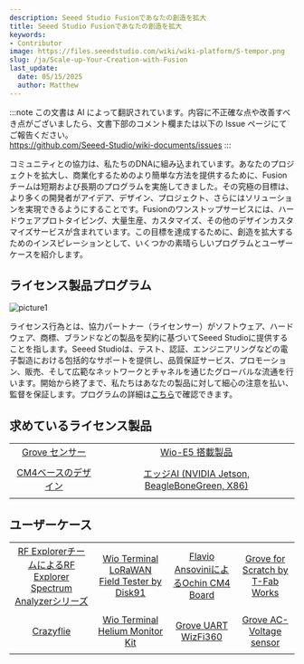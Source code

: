 ```yaml
---
description: Seeed Studio Fusionであなたの創造を拡大
title: Seeed Studio Fusionであなたの創造を拡大
keywords:
- Contributor
image: https://files.seeedstudio.com/wiki/wiki-platform/S-tempor.png
slug: /ja/Scale-up-Your-Creation-with-Fusion
last_update:
  date: 05/15/2025
  author: Matthew
---
```

:::note
この文書は AI によって翻訳されています。内容に不正確な点や改善すべき点がございましたら、文書下部のコメント欄または以下の Issue ページにてご報告ください。  
https://github.com/Seeed-Studio/wiki-documents/issues
:::

コミュニティとの協力は、私たちのDNAに組み込まれています。あなたのプロジェクトを拡大し、商業化するためのより簡単な方法を提供するために、Fusionチームは短期および長期のプログラムを実施してきました。その究極の目標は、より多くの開発者がアイデア、デザイン、プロジェクト、さらにはソリューションを実現できるようにすることです。Fusionのワンストップサービスには、ハードウェアプロトタイピング、大量生産、カスタマイズ、その他のデザインカスタマイズサービスが含まれています。この目標を達成するために、創造を拡大するためのインスピレーションとして、いくつかの素晴らしいプログラムとユーザーケースを紹介します。

## ライセンス製品プログラム

![picture1](https://files.seeedstudio.com/wiki/wiki-platform/contributor/contributor-fusion.png)

ライセンス行為とは、協力パートナー（ライセンサー）がソフトウェア、ハードウェア、商標、ブランドなどの製品を契約に基づいてSeeed Studioに提供することを指します。Seeed Studioは、テスト、認証、エンジニアリングなどの電子製造における包括的なサポートを提供し、品質保証サービス、プロモーション、販売、そして広範なネットワークとチャネルを通じたグローバルな流通を行います。開始から終了まで、私たちはあなたの製品に対して細心の注意を払い、監督を保証します。プログラムの詳細は[こちら](https://www.seeedstudio.com/licensed-program.html)で確認できます。

## 求めているライセンス製品

<table align="center">
  <tbody align="center">
    <tr>
    <td>
    <a href="https://www.seeedstudio.com/blog/2022/07/15/ignite-your-passion-fire-your-thoughts-develop-your-grove-sensor-with-seeed-fusion-for-a-chance-to-win-over-300usd-cash-prize%ef%bf%bc/" target="_blank"><span>Grove センサー</span></a>
    </td>
    <td>
    <a href="https://www.seeedstudio.com/blog/2021/10/21/invigorate-your-inspiration-for-iot-with-lora-e5-and-free-seeed-fusion-pcba-prototypes/" target="_blank"><span>Wio-E5 搭載製品</span></a>
    </td>
    </tr>
    <tr>
    <td>
    <a><img src="https://files.seeedstudio.com/wiki/wiki-platform/contributor/contributor-fusion2.png" alt="" width={300} height="auto"/></a>
    </td>
    <td>
    <a><img src="https://files.seeedstudio.com/wiki/wiki-platform/contributor/contributor-fusion3.png" alt="" width={300} height="auto"/></a>
    </td>
    </tr>
    <tr>
    <td>
    <a href="https://www.seeedstudio.com/blog/2020/10/19/free-raspberry-pi-compute-module-4-carrier-boards-with-seeed-fusion-pcb-assembly/" target="_blank"><span>CM4ベースのデザイン</span></a>
    </td>
    <td>
    <a href="https://www.seeedstudio.com/edge-ai-partner-program" target="_blank"><span>エッジAI (NVIDIA Jetson, BeagleBoneGreen, X86)</span></a>
    </td>
    </tr>
    <tr>
    <td>
    <a><img src="https://files.seeedstudio.com/wiki/wiki-platform/contributor/contributor-fusion4.png" alt="" width={300} height="auto"/></a>
    </td>
    <td>
    <a><img src="https://files.seeedstudio.com/wiki/wiki-platform/contributor/contributor-fusion5.png" alt="" width={300} height="auto"/></a>
    </td>
    </tr>
  </tbody>
</table>

## ユーザーケース

<table align="center">
  <tbody align="center">
    <tr>
    <td>
    <a href="https://www.seeedstudio.com/rf-explorer-spectrum-analyzers.html" target="_blank"><span>RF ExplorerチームによるRF Explorer Spectrum Analyzerシリーズ</span></a>
    </td>
    <td>
    <a href="https://www.seeedstudio.com/blog/2022/01/20/the-first-device-partnered-between-seeed-with-paul-disk_91-for-helium-community-launched-successfully-wioloranwanfieldtester-powered-by-helium/" target="_blank"><span>Wio Terminal LoRaWAN Field Tester by Disk91</span></a>
    </td>
    <td>
    <a href="https://www.seeedstudio.com/Ochin-Tiny-Carrier-Board-for-Raspberry-Pi-Compute-Module-4-p-5463.html" target="_blank"><span>Flavio AnsoviniによるOchin CM4 Board</span></a>
    </td>
    <td>
    <a href="https://www.seeedstudio.com/blog/2022/12/02/seeed-t-fab-works-grove-for-scratch-licensed-and-ready-to-hit-the-seeed-store-shelves/" target="_blank"><span>Grove for Scratch by T-Fab Works</span></a>
    </td>
    </tr>
    <tr>
    <td>
    <a><img src="https://files.seeedstudio.com/wiki/wiki-platform/contributor/contributor-fusion-project1.png" alt="" width={300} height="auto"/></a>
    </td>
    <td>
    <a><img src="https://files.seeedstudio.com/wiki/wiki-platform/contributor/contributor-fusion-project2.png" alt="" width={300} height="auto"/></a>
    </td>
    <td>
    <a><img src="https://files.seeedstudio.com/wiki/wiki-platform/contributor/contributor-fusion-project3.png" alt="" width={300} height="auto"/></a>
    </td>
    <td>
    <a><img src="https://files.seeedstudio.com/wiki/wiki-platform/contributor/contributor-fusion-project4.png" alt="" width={300} height="auto"/></a>
    </td>
    </tr>
    <tr>
    <td>
    <a href="https://www.seeedstudio.com/crazyflie-V2-1-p-2894.html" target="_blank"><span>Crazyflie</span></a>
    </td>
    <td>
    <a href="https://www.seeedstudio.com/Wio-Helium-Monitor-Kit-p-5513.html?queryID=11f6e5ac4f09ad902596d992d5dda621&objectID=5513&indexName=bazaar_retailer_products" target="_blank"><span>Wio Terminal Helium Monitor Kit</span></a>
    </td>
    <td>
    <a href="https://www.seeedstudio.com/Grove-Wizfi360-p-5541.html?queryID=b1ccf98536558fb6f88324949261d374&objectID=5541&indexName=bazaar_retailer_products" target="_blank"><span>Grove UART WizFi360</span></a>
    </td>
    <td>
    <a href="https://www.seeedstudio.com/Grove-AC-Voltage-sensor-p-5540.html?queryID=95a2a395d67382c1229c5b7af6eb632d&objectID=5540&indexName=bazaar_retailer_products" target="_blank"><span>Grove AC-Voltage sensor</span></a>
    </td>
    </tr>
    <tr>
    <td>
    <a><img src="https://files.seeedstudio.com/wiki/wiki-platform/contributor/contributor-fusion-project5.png" alt="" width={300} height="auto"/></a>
    </td>
    <td>
    <a><img src="https://files.seeedstudio.com/wiki/wiki-platform/contributor/contributor-fusion-project6.png" alt="" width={300} height="auto"/></a>
    </td>
    <td>
    <a><img src="https://files.seeedstudio.com/wiki/wiki-platform/contributor/contributor-fusion-project7.png" alt="" width={300} height="auto"/></a>
    </td>
    <td>
    <a><img src="https://files.seeedstudio.com/wiki/wiki-platform/contributor/contributor-fusion-project8.png" alt="" width={300} height="auto"/></a>
    </td>
    </tr>
  </tbody>
</table>